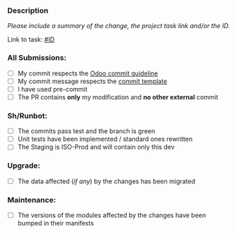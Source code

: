 ### Description

*Please include a summary of the change, the project task link and/or the ID.*

Link to task: [#ID](https://www.odoo.com/web#model=project.task&id=)

### All Submissions:

* [ ] My commit respects the [Odoo commit guideline](https://www.odoo.com/documentation/15.0/developer/misc/other/guidelines.html#git)
* [ ] My commit message respects the [commit template](https://github.com/odoo-ps/psbe-process/wiki/Commits-message-guidelines#template)
* [ ] I have used pre-commit
* [ ] The PR contains **only** my modification and **no other external** commit

### Sh/Runbot:

* [ ] The commits pass test and the branch is green
* [ ] Unit tests have been implemented / standard ones rewritten
* [ ] The Staging is ISO-Prod and will contain only this dev

### Upgrade:

* [ ] The data affected (*if any*) by the changes has been migrated 

### Maintenance:

* [ ] The versions of the modules affected by the changes have been bumped in their manifests
